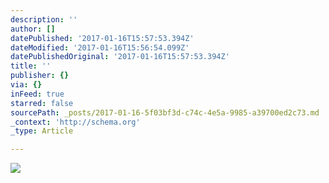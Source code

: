 ```yaml
---
description: ''
author: []
datePublished: '2017-01-16T15:57:53.394Z'
dateModified: '2017-01-16T15:56:54.099Z'
datePublishedOriginal: '2017-01-16T15:57:53.394Z'
title: ''
publisher: {}
via: {}
inFeed: true
starred: false
sourcePath: _posts/2017-01-16-5f03bf3d-c74c-4e5a-9985-a39700ed2c73.md
_context: 'http://schema.org'
_type: Article

---
```

![](https://the-grid-user-content.s3-us-west-2.amazonaws.com/d310db8a-602a-4bc6-8a9d-114a7117e4dc.jpg)